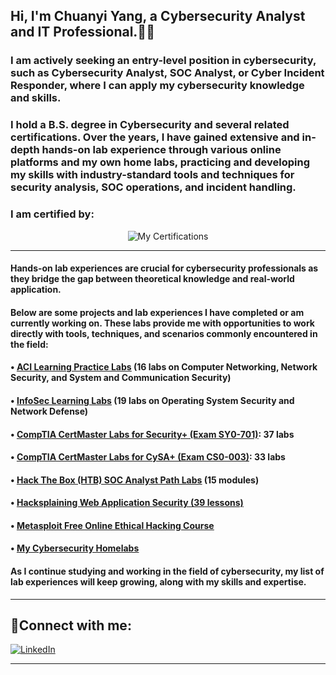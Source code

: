 <h2>Hi, I'm Chuanyi Yang, a Cybersecurity Analyst and IT Professional.👨‍💻</h2>

<h3>I am actively seeking an entry-level position in cybersecurity, such as Cybersecurity Analyst, SOC Analyst, or Cyber Incident Responder, where I can apply my cybersecurity knowledge and skills.</h3>

<h3>I hold a B.S. degree in Cybersecurity and several related certifications. Over the years, I have gained extensive and in-depth hands-on lab experience through various online platforms and my own home labs, practicing and developing my skills with industry-standard tools and techniques for security analysis, SOC operations, and incident handling. </h3>

<h3>I am certified by:</h3>
<p align="center">
<img src="https://i.imgur.com/h3EZJ2K.png" alt="My Certifications"/>
</p>

<hr>

<h4>Hands-on lab experiences are crucial for cybersecurity professionals as they bridge the gap between theoretical knowledge and real-world application.</h4>

<h4>Below are some projects and lab experiences I have completed or am currently working on. These labs provide me with opportunities to work directly with tools, techniques, and scenarios commonly encountered in the field:</h4>

<h4>• <u><a href="https://github.com/cyyang75/aci-practice-labs" target="_blank">ACI Learning Practice Labs</a></u> (16 labs on Computer Networking, Network Security, and System and Communication Security)</h4>

<h4>• <u><a href="https://github.com/cyyang75/infosec-learning-labs" target="_blank">InfoSec Learning Labs</a></u> (19 labs on Operating System Security and Network Defense)</h4>

<h4>• <u><a href="https://github.com/cyyang75/comptia-certmaster-labs-for-security" target="_blank">CompTIA CertMaster Labs for Security+ (Exam SY0-701)</a></u>: 37 labs</h4>

<h4>• <u><a href="https://github.com/cyyang75/comptia-certmaster-labs-for-cysa" target="_blank">CompTIA CertMaster Labs for CySA+ (Exam CS0-003)</a></u>: 33 labs</h4>

<h4>• <u><a href="https://github.com/cyyang75/hackthebox-cdsa" target="_blank">Hack The Box (HTB) SOC Analyst Path Labs</a></u> (15 modules)</h4>

<h4>• <u><a href="https://github.com/cyyang75/hacksplaining-web-application-security" target="_blank">Hacksplaining Web Application Security</a> (39 lessons) </u></h4>

<h4>• <u><a href="https://github.com/cyyang75/metasploit-free-online-ethical-hacking-course" target="_blank">Metasploit Free Online Ethical Hacking Course</a></u></h4>

<h4>• <u><a href="https://github.com/cyyang75/my-homelabs" target="_blank">My Cybersecurity Homelabs</a></u></h4>

<h4>As I continue studying and working in the field of cybersecurity, my list of lab experiences will keep growing, along with my skills and expertise.</h4>

<hr>
<h2>🤳Connect with me:</h2>
<a href="https://www.linkedin.com/in/chuanyi-yang" target="_blank">
  <img src="https://img.shields.io/badge/LinkedIn-Profile-blue?style=flat&logo=linkedin" alt="LinkedIn">
</a>

<hr>
